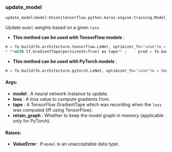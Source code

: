 

### update_model
```python
update_model(model:Union[tensorflow.python.keras.engine.training.Model, torch.nn.modules.module.Module], loss:Union[tensorflow.python.framework.ops.Tensor, torch.Tensor], tape:Union[tensorflow.python.eager.backprop.GradientTape, NoneType]=None, retain_graph:bool=True)
```
Update `model` weights based on a given `loss`.
* **This method can be used with TensorFlow models** : 
```python
m = fe.build(fe.architecture.tensorflow.LeNet, optimizer_fn="adam")x = tf.ones((3,28,28,1))  # (batch, height, width, channels)y = tf.constant((1, 0, 1))
* **with tf.GradientTape(persistent=True) as tape** :     pred = fe.backend.feed_forward(m, x)  # [[~0.5, ~0.5], [~0.5, ~0.5], [~0.5, ~0.5]]    loss = fe.backend.sparse_categorical_crossentropy(y_pred=pred, y_true=y)  # ~2.3    fe.backend.update_model(m, loss=loss, tape=tape)
```
* **This method can be used with PyTorch models** : 
```python
m = fe.build(fe.architecture.pytorch.LeNet, optimizer_fn="adam")x = torch.ones((3,1,28,28))  # (batch, channels, height, width)y = torch.tensor((1, 0, 1))pred = fe.backend.feed_forward(m, x)  # [[~0.5, ~0.5], [~0.5, ~0.5], [~0.5, ~0.5]]loss = fe.backend.sparse_categorical_crossentropy(y_pred=pred, y_true=y)  # ~2.3fe.backend.update_model(m, loss=loss)
```

#### Args:

* **model** :  A neural network instance to update.
* **loss** :  A loss value to compute gradients from.
* **tape** :  A TensorFlow GradientTape which was recording when the `loss` was computed (iff using TensorFlow).
* **retain_graph** :  Whether to keep the model graph in memory (applicable only for PyTorch).

#### Raises:

* **ValueError** :  If `model` is an unacceptable data type.